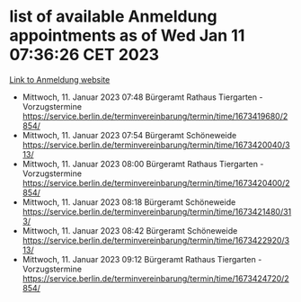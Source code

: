 # list of available Anmeldung appointments as of Wed Jan 11 07:36:26 CET 2023
[Link to Anmeldung website](https://service.berlin.de/terminvereinbarung/termin/tag.php?termin=0&anliegen[]=120686&dienstleisterlist=122210,122217,327316,122219,327312,122227,327314,122231,327346,122243,327348,122252,329742,122260,329745,122262,329748,122254,329751,122271,327278,122273,327274,122277,327276,330436,122280,327294,122282,327290,122284,327292,327539,122291,327270,122285,327266,122286,327264,122296,327268,150230,329760,122301,327282,122297,327286,122294,327284,122312,329763,122314,329775,122304,327330,122311,327334,122309,327332,122281,327352,122279,329772,122276,327324,122274,327326,122267,329766,122246,327318,122251,327320,122257,327322,122208,327298,122226,327300,121362,121364&herkunft=http%3A%2F%2Fservice.berlin.de%2Fdienstleistung%2F120686%2F)
- Mittwoch, 11. Januar 2023 07:48 Bürgeramt Rathaus Tiergarten - Vorzugstermine https://service.berlin.de/terminvereinbarung/termin/time/1673419680/2854/
- Mittwoch, 11. Januar 2023 07:54 Bürgeramt Schöneweide https://service.berlin.de/terminvereinbarung/termin/time/1673420040/313/
- Mittwoch, 11. Januar 2023 08:00 Bürgeramt Rathaus Tiergarten - Vorzugstermine https://service.berlin.de/terminvereinbarung/termin/time/1673420400/2854/
- Mittwoch, 11. Januar 2023 08:18 Bürgeramt Schöneweide https://service.berlin.de/terminvereinbarung/termin/time/1673421480/313/
- Mittwoch, 11. Januar 2023 08:42 Bürgeramt Schöneweide https://service.berlin.de/terminvereinbarung/termin/time/1673422920/313/
- Mittwoch, 11. Januar 2023 09:12 Bürgeramt Rathaus Tiergarten - Vorzugstermine https://service.berlin.de/terminvereinbarung/termin/time/1673424720/2854/
